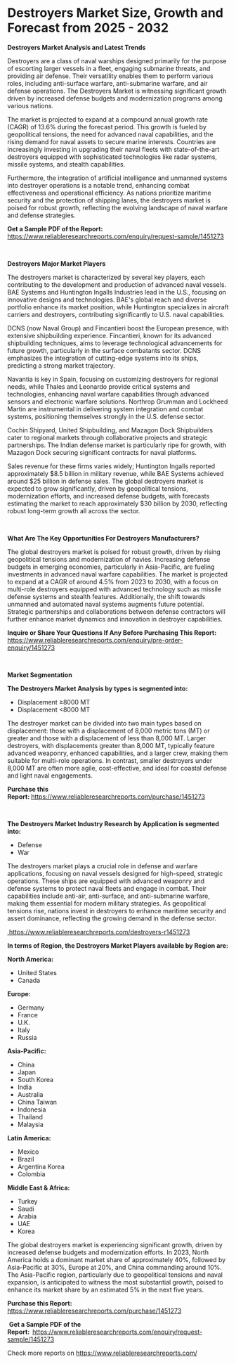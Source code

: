 <p><h1>Destroyers Market Size, Growth and Forecast from 2025 - 2032</h1></p><p><strong>Destroyers Market Analysis and Latest Trends</strong></p>
<p><p>Destroyers are a class of naval warships designed primarily for the purpose of escorting larger vessels in a fleet, engaging submarine threats, and providing air defense. Their versatility enables them to perform various roles, including anti-surface warfare, anti-submarine warfare, and air defense operations. The Destroyers Market is witnessing significant growth driven by increased defense budgets and modernization programs among various nations.</p><p>The market is projected to expand at a compound annual growth rate (CAGR) of 13.6% during the forecast period. This growth is fueled by geopolitical tensions, the need for advanced naval capabilities, and the rising demand for naval assets to secure marine interests. Countries are increasingly investing in upgrading their naval fleets with state-of-the-art destroyers equipped with sophisticated technologies like radar systems, missile systems, and stealth capabilities.</p><p>Furthermore, the integration of artificial intelligence and unmanned systems into destroyer operations is a notable trend, enhancing combat effectiveness and operational efficiency. As nations prioritize maritime security and the protection of shipping lanes, the destroyers market is poised for robust growth, reflecting the evolving landscape of naval warfare and defense strategies.</p></p>
<p><strong>Get a Sample PDF of the Report:&nbsp;</strong> <a href="https://www.reliableresearchreports.com/enquiry/request-sample/1451273?utm_campaign=3137&utm_medium=2&utm_source=Github&utm_content=ia&utm_term=06032025&utm_id=destroyers">https://www.reliableresearchreports.com/enquiry/request-sample/1451273</a></p>
<p>&nbsp;</p>
<p><strong>Destroyers Major Market Players</strong></p>
<p><p>The destroyers market is characterized by several key players, each contributing to the development and production of advanced naval vessels. BAE Systems and Huntington Ingalls Industries lead in the U.S., focusing on innovative designs and technologies. BAE's global reach and diverse portfolio enhance its market position, while Huntington specializes in aircraft carriers and destroyers, contributing significantly to U.S. naval capabilities.</p><p>DCNS (now Naval Group) and Fincantieri boost the European presence, with extensive shipbuilding experience. Fincantieri, known for its advanced shipbuilding techniques, aims to leverage technological advancements for future growth, particularly in the surface combatants sector. DCNS emphasizes the integration of cutting-edge systems into its ships, predicting a strong market trajectory.</p><p>Navantia is key in Spain, focusing on customizing destroyers for regional needs, while Thales and Leonardo provide critical systems and technologies, enhancing naval warfare capabilities through advanced sensors and electronic warfare solutions. Northrop Grumman and Lockheed Martin are instrumental in delivering system integration and combat systems, positioning themselves strongly in the U.S. defense sector.</p><p>Cochin Shipyard, United Shipbuilding, and Mazagon Dock Shipbuilders cater to regional markets through collaborative projects and strategic partnerships. The Indian defense market is particularly ripe for growth, with Mazagon Dock securing significant contracts for naval platforms.</p><p>Sales revenue for these firms varies widely; Huntington Ingalls reported approximately $8.5 billion in military revenue, while BAE Systems achieved around $25 billion in defense sales. The global destroyers market is expected to grow significantly, driven by geopolitical tensions, modernization efforts, and increased defense budgets, with forecasts estimating the market to reach approximately $30 billion by 2030, reflecting robust long-term growth all across the sector.</p></p>
<p>&nbsp;</p>
<p><strong>What Are The Key Opportunities For Destroyers Manufacturers?</strong></p>
<p><p>The global destroyers market is poised for robust growth, driven by rising geopolitical tensions and modernization of navies. Increasing defense budgets in emerging economies, particularly in Asia-Pacific, are fueling investments in advanced naval warfare capabilities. The market is projected to expand at a CAGR of around 4.5% from 2023 to 2030, with a focus on multi-role destroyers equipped with advanced technology such as missile defense systems and stealth features. Additionally, the shift towards unmanned and automated naval systems augments future potential. Strategic partnerships and collaborations between defense contractors will further enhance market dynamics and innovation in destroyer capabilities.</p></p>
<p><strong>Inquire or Share Your Questions If Any Before Purchasing This Report:</strong> <a href="https://www.reliableresearchreports.com/enquiry/pre-order-enquiry/1451273?utm_campaign=3137&utm_medium=2&utm_source=Github&utm_content=ia&utm_term=06032025&utm_id=destroyers">https://www.reliableresearchreports.com/enquiry/pre-order-enquiry/1451273</a></p>
<p>&nbsp;</p>
<p><strong>Market Segmentation</strong></p>
<p><strong>The Destroyers Market Analysis by types is segmented into:</strong></p>
<p><ul><li>Displacement ≥8000 MT</li><li>Displacement <8000 MT</li></ul></p>
<p><p>The destroyer market can be divided into two main types based on displacement: those with a displacement of 8,000 metric tons (MT) or greater and those with a displacement of less than 8,000 MT. Larger destroyers, with displacements greater than 8,000 MT, typically feature advanced weaponry, enhanced capabilities, and a larger crew, making them suitable for multi-role operations. In contrast, smaller destroyers under 8,000 MT are often more agile, cost-effective, and ideal for coastal defense and light naval engagements.</p></p>
<p><strong>Purchase this Report:&nbsp;</strong><a href="https://www.reliableresearchreports.com/purchase/1451273?utm_campaign=3137&utm_medium=2&utm_source=Github&utm_content=ia&utm_term=06032025&utm_id=destroyers">https://www.reliableresearchreports.com/purchase/1451273</a></p>
<p>&nbsp;</p>
<p><strong>The Destroyers Market Industry Research by Application is segmented into:</strong></p>
<p><ul><li>Defense</li><li>War</li></ul></p>
<p><p>The destroyers market plays a crucial role in defense and warfare applications, focusing on naval vessels designed for high-speed, strategic operations. These ships are equipped with advanced weaponry and defense systems to protect naval fleets and engage in combat. Their capabilities include anti-air, anti-surface, and anti-submarine warfare, making them essential for modern military strategies. As geopolitical tensions rise, nations invest in destroyers to enhance maritime security and assert dominance, reflecting the growing demand in the defense sector.</p></p>
<p><a href="https://www.reliableresearchreports.com/destroyers-r1451273?utm_campaign=3137&utm_medium=2&utm_source=Github&utm_content=ia&utm_term=06032025&utm_id=destroyers">&nbsp;https://www.reliableresearchreports.com/destroyers-r1451273</a></p>
<p><strong>In terms of Region, the Destroyers Market Players available by Region are:</strong></p>
<p>
    <p> <strong> North America: </strong>
        <ul>
            <li>United States</li>
            <li>Canada</li>
        </ul>
        </p> 
    <p> <strong> Europe: </strong>
        <ul>
            <li>Germany</li>
            <li>France</li>
            <li>U.K.</li>
            <li>Italy</li>
            <li>Russia</li>
        </ul>
        </p> 
    <p> <strong> Asia-Pacific: </strong>
        <ul>
            <li>China</li>
            <li>Japan</li>
            <li>South Korea</li>
            <li>India</li>
            <li>Australia</li>
            <li>China Taiwan</li>
            <li>Indonesia</li>
            <li>Thailand</li>
            <li>Malaysia</li>
        </ul>
        </p> 
    <p> <strong> Latin America: </strong>
        <ul>
            <li>Mexico</li>
            <li>Brazil</li>
            <li>Argentina Korea</li>
            <li>Colombia</li>
        </ul>
        </p> 
    <p> <strong> Middle East & Africa: </strong>
        <ul>
            <li>Turkey</li>
            <li>Saudi</li>
            <li>Arabia</li>
            <li>UAE</li>
            <li>Korea</li>
        </ul>
    </p>
    </p>
<p><p>The global destroyers market is experiencing significant growth, driven by increased defense budgets and modernization efforts. In 2023, North America holds a dominant market share of approximately 40%, followed by Asia-Pacific at 30%, Europe at 20%, and China commanding around 10%. The Asia-Pacific region, particularly due to geopolitical tensions and naval expansion, is anticipated to witness the most substantial growth, poised to enhance its market share by an estimated 5% in the next five years.</p></p>
<p><strong>Purchase this Report: </strong><a href="https://www.reliableresearchreports.com/purchase/1451273?utm_campaign=3137&utm_medium=2&utm_source=Github&utm_content=ia&utm_term=06032025&utm_id=destroyers">https://www.reliableresearchreports.com/purchase/1451273</a></p>
<p>&nbsp;<strong>Get a Sample PDF of the Report:&nbsp;&nbsp;</strong><a href="https://www.reliableresearchreports.com/enquiry/request-sample/1451273?utm_campaign=3137&utm_medium=2&utm_source=Github&utm_content=ia&utm_term=06032025&utm_id=destroyers">https://www.reliableresearchreports.com/enquiry/request-sample/1451273</a></p>
<p><strong></strong></p>
<p>Check more reports on <a href="https://www.reliableresearchreports.com/?utm_campaign=3137&utm_medium=2&utm_source=Github&utm_content=ia&utm_term=06032025&utm_id=destroyers">https://www.reliableresearchreports.com/</a></p>